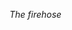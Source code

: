 ---
---

_The firehose_

<ol id="firehose-list"></ol>

<script type="text/javascript">
const SITE_BASEURL = "{{ site.baseurl }}";
function getScript(source, callback) {
    var script = document.createElement('script');
    var prior = document.getElementsByTagName('script')[0];
    script.async = 1;
    prior.parentNode.insertBefore(script, prior);

    script.onload = script.onreadystatechange = function( _, isAbort ) {
        if(isAbort || !script.readyState || /loaded|complete/.test(script.readyState) ) {
            script.onload = script.onreadystatechange = null;
            script = undefined;

            if(!isAbort) { if(callback) callback(); }
        }
    };

    script.src = source;
}
</script>

<script type="text/javascript" src="{{ site.baseurl }}/js/firehose.js"></script>
<script type="text/javascript">
buildFirehose("firehose-list");
</script>
